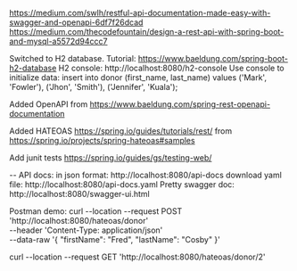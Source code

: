https://medium.com/swlh/restful-api-documentation-made-easy-with-swagger-and-openapi-6df7f26dcad
https://medium.com/thecodefountain/design-a-rest-api-with-spring-boot-and-mysql-a5572d94ccc7

Switched to H2 database.
Tutorial: https://www.baeldung.com/spring-boot-h2-database
H2 console: http://localhost:8080/h2-console
Use console to initialize data:
insert into donor (first_name, last_name) values
('Mark', 'Fowler'),
('Jhon', 'Smith'),
('Jennifer', 'Kuala');

Added OpenAPI from https://www.baeldung.com/spring-rest-openapi-documentation

Added HATEOAS https://spring.io/guides/tutorials/rest/ from https://spring.io/projects/spring-hateoas#samples

Add junit tests https://spring.io/guides/gs/testing-web/

-- API docs:
in json format: http://localhost:8080/api-docs
download yaml file: http://localhost:8080/api-docs.yaml
Pretty swagger doc: http://localhost:8080/swagger-ui.html

Postman demo:
curl --location --request POST 'http://localhost:8080/hateoas/donor' \
--header 'Content-Type: application/json' \
--data-raw '{
    "firstName": "Fred",
    "lastName": "Cosby"
}'

curl --location --request GET 'http://localhost:8080/hateoas/donor/2'

